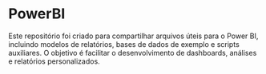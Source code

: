 # PowerBI
Este repositório foi criado para compartilhar arquivos úteis para o Power BI, incluindo modelos de relatórios, bases de dados de exemplo e scripts auxiliares. O objetivo é facilitar o desenvolvimento de dashboards, análises e relatórios personalizados.
